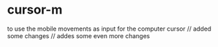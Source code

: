 # cursor-m
to use the mobile movements as input  for the computer cursor
// added some changes
// addes some even more changes
